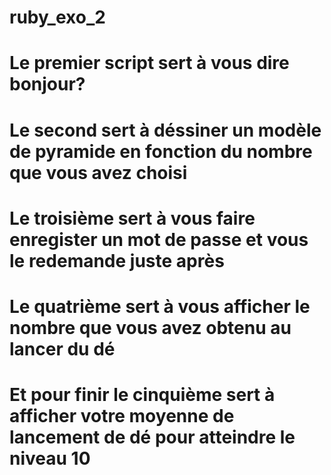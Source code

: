 # ruby_exo_2
# Le premier script sert à vous dire bonjour?
# Le second sert à déssiner un modèle de pyramide en fonction du nombre que vous avez choisi
# Le troisième sert à vous faire enregister un mot de passe et vous le redemande juste après
# Le quatrième sert à vous afficher le nombre que vous avez obtenu au lancer du dé
# Et pour finir le cinquième sert à afficher votre moyenne de lancement de dé pour atteindre le niveau 10

